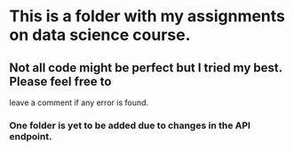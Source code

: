 # This is a folder with my assignments on data science course.

## Not all code might be perfect but I tried my best. Please feel free to 
leave a comment if any error is found.

### One folder is yet to be added due to changes in the API endpoint.
